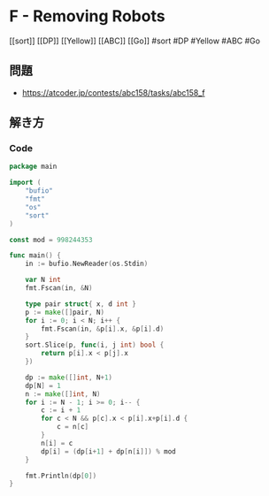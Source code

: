 # F - Removing Robots
[[sort]] [[DP]] [[Yellow]] [[ABC]] [[Go]]
#sort #DP #Yellow #ABC #Go 

## 問題
- https://atcoder.jp/contests/abc158/tasks/abc158_f

## 解き方
### Code
```go
package main

import (
	"bufio"
	"fmt"
	"os"
	"sort"
)

const mod = 998244353

func main() {
	in := bufio.NewReader(os.Stdin)

	var N int
	fmt.Fscan(in, &N)

	type pair struct{ x, d int }
	p := make([]pair, N)
	for i := 0; i < N; i++ {
		fmt.Fscan(in, &p[i].x, &p[i].d)
	}
	sort.Slice(p, func(i, j int) bool {
		return p[i].x < p[j].x
	})

	dp := make([]int, N+1)
	dp[N] = 1
	n := make([]int, N)
	for i := N - 1; i >= 0; i-- {
		c := i + 1
		for c < N && p[c].x < p[i].x+p[i].d {
			c = n[c]
		}
		n[i] = c
		dp[i] = (dp[i+1] + dp[n[i]]) % mod
	}

	fmt.Println(dp[0])
}
```